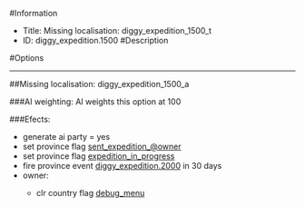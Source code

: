 #Information
 - Title: Missing localisation: diggy_expedition_1500_t
 - ID: diggy_expedition.1500
#Description

#Options

___
##Missing localisation: diggy_expedition_1500_a

###AI weighting:
AI weights this option at 100


###Efects:<ul><li>generate ai party = yes</li><li>set province flag [sent_expedition_@owner](../flags/sent_expedition_owner.md)</li><li>set province flag [expedition_in_progress](../flags/expedition_in_progress.md)</li><li>fire province event [diggy_expedition.2000](diggy_expedition.2000_slug) in 30 days</li><li>owner:</li><ul><li>clr country flag [debug_menu](../flags/debug_menu.md)</li></ul></ul>

